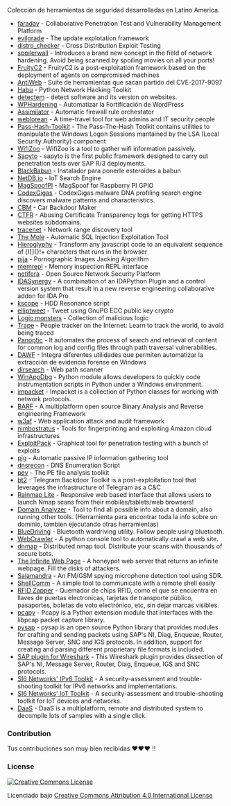 Colección de herramientas de seguridad desarrolladas en Latino America.

* [faraday](https://github.com/infobyte/faraday) - Collaborative Penetration Test and Vulnerability Management Platform
* [evilgrade](https://github.com/infobyte/evilgrade) - The update explotation framework 
* [distro_checker](https://github.com/infobyte/distro_checker) - Cross Distribution Exploit Testing
* [spoilerwall](https://github.com/infobyte/spoilerwall) - Introduces a brand new concept in the field of network hardening. Avoid being scanned by spoiling movies on all your ports!
* [FruityC2](https://github.com/xtr4nge/FruityC2) - FruityC2 is a post-exploitation framework based on the deployment of agents on compromised machines
* [AntiWeb](https://github.com/ezelf/AntiWeb_testing-Suite/) - Suite de herramientas que sacan partido del CVE-2017-9097
* [Habu](https://github.com/portantier/habu) - Python Network Hacking Toolkit
* [detectem](https://github.com/alertot/detectem) - detect software and its version on websites.
* [WPHardening](https://github.com/elcodigok/wphardening) - Automatizar la Fortificación de WordPress
* [Assimilator](https://github.com/videlanicolas/assimilator) - Automatic firewall rule orchestator
* [weblorean](https://github.com/buanzo/weblorean) - A time-travel tool for web admins and IT security people
* [Pass-Hash-Toolkit](https://www.coresecurity.com/corelabs-research-special/open-source-tools/pass-hash-toolkit) -  The Pass-The-Hash Toolkit contains utilities to manipulate the Windows Logon Sessions mantained by the LSA (Local Security Authority) component
* [WifiZoo](http://seclists.org/pen-test/2008/Jan/158) - WifiZoo is a tool to gather wifi information passively.
* [Sapyto](https://packetstormsecurity.com/files/55636/sapyto.tgz.html) - sapyto is the first public framework designed to carry out penetration tests over SAP R/3 deployments. 
* [BlackBabun](https://github.com/BlackBabun/blackbabun) - Instalador para ponerle esteroides a babun
* [NetDB.io](http://www.netdb.io) - IoT Search Engine
* [MagSpoofPI](https://github.com/salmg/MagSpoofPI) - MagSpoof for Raspberry PI GPIO
* [CodexGigas](https://github.com/codexgigassys/) - CodexGigas malware DNA profiling search engine discovers malware patterns and characteristics. 
* [CBM](https://github.com/UnaPibaGeek/CBM) - Car Backdoor Maker
* [CTFR](https://github.com/UnaPibaGeek/ctfr) - Abusing Certificate Transparency logs for getting HTTPS websites subdomains.
* [tracenet](https://github.com/alguien-gh/tracenet) - Network range discovery tool
* [The Mole](https://github.com/tiankonguse/themole) - Automatic SQL Injection Exploitation Tool
* [Hieroglyphy](https://github.com/alcuadrado/hieroglyphy) - Transform any javascript code to an equivalent sequence of ()[]{}!+ characters that runs in the browser
* [pija](https://github.com/alcuadrado/pija) - Pornographic Images Jacking Algorithm
* [memrepl](https://github.com/agustingianni/memrepl) - Memory inspection REPL interface
* [netifera](https://github.com/netifera/netifera) - Open Source Network Security Platform
* [IDASynergy](https://github.com/CubicaLabs/IDASynergy) - A combination of an IDAPython Plugin and a control version system that result in a new reverse engineering collaborative addon for IDA Pro
* [kscope](https://github.com/ortegaalfredo/kscope) - HDD Resonance script
* [elliptweet](https://github.com/ortegaalfredo/elliptweet) - Tweet using GnuPG ECC public key crypto
* [Logic monsters](https://ortegaalfredo.github.io/logic-monsters/) - Collection of malicious logic
* [Trape](https://github.com/boxug/trape) - People tracker on the Internet: Learn to track the world, to avoid being traced
* [Panoptic](https://github.com/lightos/Panoptic) - It automates the process of search and retrieval of content for common log and config files through path traversal vulnerabilities.
* [DAWF](https://www.dragonjar.org/dawf-dragonjar-automatic-windows-forensic.xhtml) - Integra diferentes utilidades que permiten automatizar la extracción de evidencia forense en Windows
* [dirsearch](https://github.com/maurosoria/dirsearch) - Web path scanner
* [WinAppDbg](https://github.com/MarioVilas/winappdbg) - Python module allows developers to quickly code instrumentation scripts in Python under a Windows environment.
* [impacket](https://github.com/CoreSecurity/impacket) - Impacket is a collection of Python classes for working with network protocols.
* [BARF](https://github.com/programa-stic/barf-project) - A multiplatform open source Binary Analysis and Reverse engineering Framework
* [w3af](https://github.com/andresriancho/w3af) - Web application attack and audit framework
* [nimbostratus](https://github.com/andresriancho/nimbostratus) - Tools for fingerprinting and exploiting Amazon cloud infrastructures
* [ExploitPack](https://github.com/juansacco/exploitpack) - Graphical tool for penetration testing with a bunch of exploits
* [pig](https://github.com/Ernesto-Alvarez/pig) - Automatic passive IP information gathering tool
* [dnsrecon](https://github.com/darkoperator/dnsrecon) - DNS Enumeration Script
* [pev](https://github.com/merces/pev) - The PE file analysis toolkit
* [bt2](https://github.com/blazeinfosec/bt2) - Telegram Backdoor Toolkit is a post-exploitation tool that leverages the infrastructure of Telegram as a C&C
* [Rainmap Lite](https://github.com/cldrn/rainmap-lite) - Responsive web based interface that allows users to launch Nmap scans from their mobiles/tablets/web browsers!
* [Domain Analyzer](https://github.com/eldraco/domain_analyzer) - Tool to find all possible info about a domain, also running other tools. (Herramienta para encontrar toda la info sobre un dominio, tambien ejecutando otras herramientas)
* [BlueDriving](https://github.com/verovaleros/bluedriving) - Bluetooth wardriving utility. Follow people using bluetooth.
* [WebCrawler](https://github.com/verovaleros/webcrawler) - A python console tool to automatically crawl a web site.
* [dnmap](https://sourceforge.net/p/dnmap/wiki/Home/) - Distributed nmap tool. Distribute your scans with thousands of secure bots.
* [The Infinite Web Page](https://github.com/eldraco/theinfinitewebpage) - A honeypot web server that returns an infinite webpage. Fill the disks of attackers.
* [Salamandra](https://github.com/eldraco/Salamandra) - An FM/GSM spying microphone detection tool using SDR.
* [ShellComm](https://github.com/HacKanCuBa/shellcomm-php) - A simple tool to communicate with a remote shell easily 
* [RFID Zapper](https://github.com/envido32/rfid-zapper) - Quemador de chips RFID, como el que se encuentra en llaves de puertas electronicas, tarjetas de transporte público, pasaportes, boletas de voto electrónico, etc, sin dejar marcas visibles.
* [pcapy](https://github.com/CoreSecurity/pcapy) - Pcapy is a Python extension module that interfaces with the libpcap packet capture library.
* [pysap](https://github.com/CoreSecurity/pysap) - pysap is an open source Python library that provides modules for crafting and sending packets using SAP's NI, Diag, Enqueue, Router, Message Server, SNC and IGS protocols. In addition, support for creating and parsing different proprietary file formats is included.
* [SAP plugin for Wireshark](https://github.com/CoreSecurity/SAP-Dissection-plug-in-for-Wireshark) - This Wireshark plugin provides dissection of SAP's NI, Message Server, Router, Diag, Enqueue, IGS and SNC protocols.
* [SI6 Networks' IPv6 Toolkit](https://github.com/fgont/ipv6toolkit) - A security-assessment and trouble-shooting toolkit for IPv6 networks and implementations.
* [SI6 Networks' IoT Toolkit](https://github.com/fgont/iot-toolkit) - A security-assessment and trouble-shooting toolkit for IoT devices and networks.
* [DaaS](https://github.com/codexgigassys/daas) - DaaS is a multiplatform, remote and distributed system to decompile lots of samples with a single click.

### Contribution
Tus contribuciones son muy bien recibidas ♥♥♥ !!

### License

[![Creative Commons License](http://i.creativecommons.org/l/by/4.0/88x31.png)](http://creativecommons.org/licenses/by/4.0/)

Licenciado bajo [Creative Commons Attribution 4.0 International License](http://creativecommons.org/licenses/by/4.0/)
